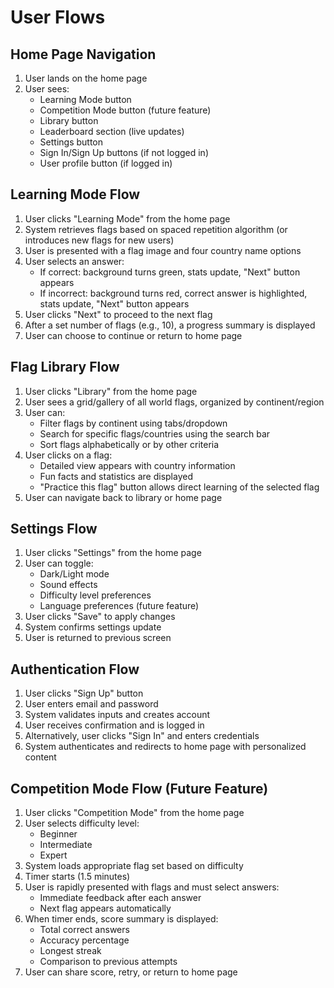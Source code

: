 # User Flows

## Home Page Navigation

1. User lands on the home page
2. User sees:
   - Learning Mode button
   - Competition Mode button (future feature)
   - Library button
   - Leaderboard section (live updates)
   - Settings button
   - Sign In/Sign Up buttons (if not logged in)
   - User profile button (if logged in)

## Learning Mode Flow

1. User clicks "Learning Mode" from the home page
2. System retrieves flags based on spaced repetition algorithm (or introduces new flags for new users)
3. User is presented with a flag image and four country name options
4. User selects an answer:
   - If correct: background turns green, stats update, "Next" button appears
   - If incorrect: background turns red, correct answer is highlighted, stats update, "Next" button appears
5. User clicks "Next" to proceed to the next flag
6. After a set number of flags (e.g., 10), a progress summary is displayed
7. User can choose to continue or return to home page

## Flag Library Flow

1. User clicks "Library" from the home page
2. User sees a grid/gallery of all world flags, organized by continent/region
3. User can:
   - Filter flags by continent using tabs/dropdown
   - Search for specific flags/countries using the search bar
   - Sort flags alphabetically or by other criteria
4. User clicks on a flag:
   - Detailed view appears with country information
   - Fun facts and statistics are displayed
   - "Practice this flag" button allows direct learning of the selected flag
5. User can navigate back to library or home page

## Settings Flow

1. User clicks "Settings" from the home page
2. User can toggle:
   - Dark/Light mode
   - Sound effects
   - Difficulty level preferences
   - Language preferences (future feature)
3. User clicks "Save" to apply changes
4. System confirms settings update
5. User is returned to previous screen

## Authentication Flow

1. User clicks "Sign Up" button
2. User enters email and password
3. System validates inputs and creates account
4. User receives confirmation and is logged in
5. Alternatively, user clicks "Sign In" and enters credentials
6. System authenticates and redirects to home page with personalized content

## Competition Mode Flow (Future Feature)

1. User clicks "Competition Mode" from the home page
2. User selects difficulty level:
   - Beginner
   - Intermediate
   - Expert
3. System loads appropriate flag set based on difficulty
4. Timer starts (1.5 minutes)
5. User is rapidly presented with flags and must select answers:
   - Immediate feedback after each answer
   - Next flag appears automatically
6. When timer ends, score summary is displayed:
   - Total correct answers
   - Accuracy percentage
   - Longest streak
   - Comparison to previous attempts
7. User can share score, retry, or return to home page
